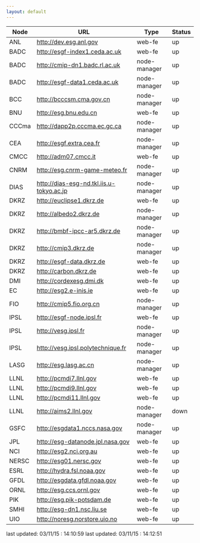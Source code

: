 ```yaml
---
layout: default
---
```


Node  | URL                                       | Type          | Status
---   | ---                                       | ---           | ---
ANL   | http://dev.esg.anl.gov                    | web-fe        | up
BADC  | http://esgf-index1.ceda.ac.uk             | web-fe        | up
BADC  | http://cmip-dn1.badc.rl.ac.uk             | node-manager  | up
BADC  | http://esgf-data1.ceda.ac.uk              | node-manager  | up
BCC   | http://bcccsm.cma.gov.cn                  | node-manager  | up
BNU   | http://esg.bnu.edu.cn                     | web-fe        | up
CCCma | http://dapp2p.cccma.ec.gc.ca              | node-manager  | up
CEA   | http://esgf.extra.cea.fr                  | node-manager  | up
CMCC  | http://adm07.cmcc.it                      | web-fe        | up
CNRM  | http://esg.cnrm-game-meteo.fr             | node-manager  | up
DIAS  | http://dias-esg-nd.tkl.iis.u-tokyo.ac.jp  | node-manager  | up
DKRZ  | http://euclipse1.dkrz.de                  | web-fe        | up
DKRZ  | http://albedo2.dkrz.de                    | node-manager  | up
DKRZ  | http://bmbf-ipcc-ar5.dkrz.de              | node-manager  | up
DKRZ  | http://cmip3.dkrz.de                      | node-manager  | up
DKRZ  | http://esgf-data.dkrz.de                  | web-fe        | up
DKRZ  | http://carbon.dkrz.de                     | web-fe        | up
DMI   | http://cordexesg.dmi.dk                   | web-fe        | up
EC    | http://esg2.e-inis.ie                     | web-fe        | up
FIO   | http://cmip5.fio.org.cn                   | node-manager  | up
IPSL  | http://esgf-node.ipsl.fr                  | web-fe        | up
IPSL  | http://vesg.ipsl.fr                       | node-manager  | up
IPSL  | http://vesg.ipsl.polytechnique.fr         | node-manager  | up
LASG  | http://esg.lasg.ac.cn                     | node-manager  | up
LLNL  | http://pcmdi7.llnl.gov                    | web-fe        | up
LLNL  | http://pcmdi9.llnl.gov                    | web-fe        | up
LLNL  | http://pcmdi11.llnl.gov                   | web-fe        | up
LLNL  | http://aims2.llnl.gov                     | node-manager  | down
GSFC  | http://esgdata1.nccs.nasa.gov             | node-manager  | up
JPL   | http://esg-datanode.jpl.nasa.gov          | web-fe        | up
NCI   | http://esg2.nci.org.au                    | web-fe        | up
NERSC | http://esg01.nersc.gov                    | web-fe        | up
ESRL  | http://hydra.fsl.noaa.gov                 | web-fe        | up
GFDL  | http://esgdata.gfdl.noaa.gov              | web-fe        | up
ORNL  | http://esg.ccs.ornl.gov                   | web-fe        | up
PIK   | http://esg.pik-potsdam.de                 | web-fe        | up
SMHI  | http://esg-dn1.nsc.liu.se                 | web-fe        | up
UIO   | http://noresg.norstore.uio.no             | web-fe        | up
last updated: 03/11/15 : 14:10:59
last updated: 03/11/15 : 14:12:51